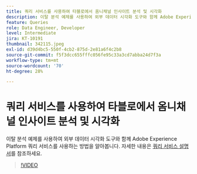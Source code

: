 ```yaml
---
title: 쿼리 서비스를 사용하여 타블로에서 옴니채널 인사이트 분석 및 시각화
description: 이탈 분석 예제를 사용하여 외부 데이터 시각화 도구와 함께 Adobe Experience Platform 쿼리 서비스를 사용하는 방법을 알아봅니다.
feature: Queries
role: Data Engineer, Developer
level: Intermediate
jira: KT-10191
thumbnail: 342115.jpeg
exl-id: d39d4bc5-550f-4cb2-875d-2e81a6f4c2b8
source-git-commit: f5f3dcc655fffc056fe95c33a3cd7abba24d7f3a
workflow-type: tm+mt
source-wordcount: '70'
ht-degree: 28%

---
```


# 쿼리 서비스를 사용하여 타블로에서 옴니채널 인사이트 분석 및 시각화

이탈 분석 예제를 사용하여 외부 데이터 시각화 도구와 함께 Adobe Experience Platform 쿼리 서비스를 사용하는 방법을 알아봅니다. 자세한 내용은 [쿼리 서비스 설명서](https://experienceleague.adobe.com/en/docs/experience-platform/query/home)를 참조하세요.

>[!VIDEO](https://video.tv.adobe.com/v/342115?learn=on&enablevpops)
